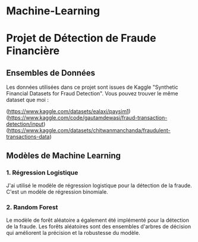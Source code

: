 # Machine-Learning
# Projet de Détection de Fraude Financière

## Ensembles de Données
Les données utilisées dans ce projet sont issues de  Kaggle "Synthetic Financial Datasets for Fraud Detection". 
Vous pouvez trouver le même dataset que moi : 

(https://www.kaggle.com/datasets/ealaxi/paysim1)
(https://www.kaggle.com/code/gautamdewasi/fraud-transaction-detection/input)
(https://www.kaggle.com/datasets/chitwanmanchanda/fraudulent-transactions-data)

## Modèles de Machine Learning

### 1. Régression Logistique
J'ai utilisé le modèle de régression logistique pour la détection de la fraude. C'est un modèle de régression binomiale.

### 2. Random Forest
Le modèle de forêt aléatoire a également été implémenté pour la détection de la fraude. Les forêts aléatoires sont des ensembles d'arbres de décision qui améliorent la précision et la robustesse du modèle.


